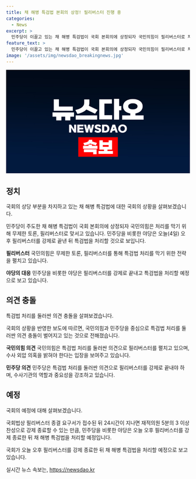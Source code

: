 ```yaml
---
title: 채 해병 특검법 본회의 상정! 필리버스터 진행 중
categories:
  - News
excerpt: >
  민주당이 이끌고 있는 채 해병 특검법이 국회 본회의에 상정되자 국민의힘이 필리버스터로 처리를 방해하고 있습니다. 필리버스터로 인해 국회는 대정부질문조차 시작할 수 없었고, 국무위원들도 회의장을 빠져나갔습니다. 야당은 특검 필요성을 주장하며 반대하고, 국민의힘은 특검 불필요를 주장하며 반대했습니다. 하지만, 국회법상 필리버스터 강제종료 요구서가 제출되면 강제 종료할 수 있어, 민주당을 비롯한 야당은 필리버스터를 강제 종료한 뒤 채 해병 특검법을 처리할 예정입니다.
feature_text: >
  민주당이 이끌고 있는 채 해병 특검법이 국회 본회의에 상정되자 국민의힘이 필리버스터로 처리를 방해하고 있습니다. 필리버스터로 인해 국회는 대정부질문조차 시작할 수 없었고, 국무위원들도 회의장을 빠져나갔습니다. 야당은 특검 필요성을 주장하며 반대하고, 국민의힘은 특검 불필요를 주장하며 반대했습니다. 하지만, 국회법상 필리버스터 강제종료 요구서가 제출되면 강제 종료할 수 있어, 민주당을 비롯한 야당은 필리버스터를 강제 종료한 뒤 채 해병 특검법을 처리할 예정입니다.
image: '/assets/img/newsdao_breakingnews.jpg'
---
```


<p><img src="/assets/img/newsdao_breakingnews.jpg" alt="koreaapp 속보" /></p>

<h2 data-ke-size="size26">정치</h2>

<p>국회의 상당 부분을 차지하고 있는 채 해병 특검법에 대한 국회의 상황을 살펴보겠습니다.</p>

<p data-ke-size="size16">민주당이 주도한 채 해병 특검법이 국회 본회의에 상정되자 국민의힘은 처리를 막기 위해 무제한 토론, 필리버스터로 맞서고 있습니다. 민주당을 비롯한 야당은 오늘(4일) 오후 필리버스터를 강제로 끝낸 뒤 특검법을 처리할 것으로 보입니다.</p>

<p><b>필리버스터</b>
국민의힘은 무제한 토론, 필리버스터를 통해 특검법 처리를 막기 위한 전략을 펼치고 있습니다.</p>

<p><b>야당의 대응</b>
민주당을 비롯한 야당은 필리버스터를 강제로 끝내고 특검법을 처리할 예정으로 보고 있습니다.</p>

<h2 data-ke-size="size26">의견 충돌</h2>

<p>특검법 처리를 둘러싼 의견 충돌을 살펴보겠습니다.</p>

<p data-ke-size="size16">국회의 상황을 반영한 보도에 따르면, 국민의힘과 민주당을 중심으로 특검법 처리를 둘러싼 의견 충돌이 벌어지고 있는 것으로 전해졌습니다.</p>

<p><b>국민의힘 의견</b>
국민의힘은 특검법 처리를 둘러싼 의견으로 필리버스터를 펼치고 있으며, 수사 외압 의혹을 밝혀야 한다는 입장을 보여주고 있습니다.</p>

<p><b>민주당 의견</b>
민주당은 특검법 처리를 둘러싼 의견으로 필리버스터를 강제로 끝내야 하며, 수사기관의 역할과 중요성을 강조하고 있습니다.</p>

<h2 data-ke-size="size26">예정</h2>

<p>국회의 예정에 대해 살펴보겠습니다.</p>

<p data-ke-size="size16">국회법상 필리버스터 종결 요구서가 접수된 뒤 24시간이 지나면 재적의원 5분의 3 이상 찬성으로 강제 종료할 수 있는 만큼, 민주당을 비롯한 야당은 오늘 오후 필리버스터를 강제 종료한 뒤 채 해병 특검법을 처리할 예정입니다.</p>

<p>국회가 오늘 오후 필리버스터를 강제 종료한 뒤 채 해병 특검법을 처리할 예정으로 보고 있습니다.</p>
실시간 뉴스 속보는, <a href="https://newsdao.kr" rel="dofollow">https://newsdao.kr</a>


